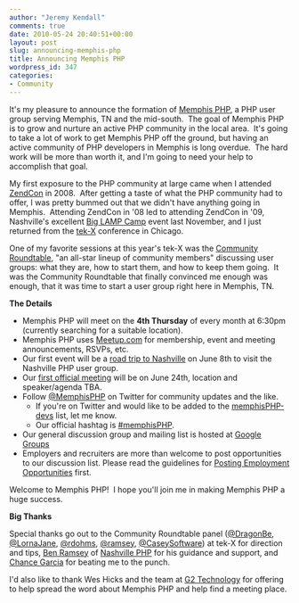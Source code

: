 ```yaml
---
author: "Jeremy Kendall"
comments: true
date: 2010-05-24 20:40:51+00:00
layout: post
slug: announcing-memphis-php
title: Announcing Memphis PHP
wordpress_id: 347
categories:
- Community
---
```


It's my pleasure to announce the formation of [Memphis PHP](http://memphisPHP.org), a PHP user group serving Memphis, TN and the mid-south.  The goal of Memphis PHP is to grow and nurture an active PHP community in the local area.  It's going to take a lot of work to get Memphis PHP off the ground, but having an active community of PHP developers in Memphis is long overdue.  The hard work will be more than worth it, and I'm going to need your help to accomplish that goal.

My first exposure to the PHP community at large came when I attended [ZendCon](http://zendcon.com/) in 2008.  After getting a taste of what the PHP community had to offer, I was pretty bummed out that we didn't have anything going in Memphis.  Attending ZendCon in '08 led to attending ZendCon in '09, Nashville's excellent [Big LAMP Camp](http://enterpriselamp.org/) event last November, and I just returned from the [tek-X](http://tek.phparch.com/) conference in Chicago.

One of my favorite sessions at this year's tek-X was the [Community Roundtable](http://joind.in/talk/view/1698), "an all-star lineup of community members" discussing user groups: what they are, how to start them, and how to keep them going.  It was the Community Roundtable that finally convinced me enough was enough, that it was time to start a user group right here in Memphis, TN.

**The Details**

* Memphis PHP will meet on the **4th Thursday** of every month at 6:30pm (currently searching for a suitable location).
* Memphis PHP uses [Meetup.com](http://www.meetup.com/memphisPHP) for membership,  event and meeting announcements, RSVPs, etc.
* Our first event will be a [road trip to  Nashville](http://www.meetup.com/memphisPHP/calendar/13578277/) on June 8th to visit the Nashville PHP user group.
* Our [first  official meeting](http://www.meetup.com/memphisPHP/calendar/13573568/) will be on June 24th, location and speaker/agenda  TBA.
* Follow [@MemphisPHP](http://twitter.com/MemphisPHP) on Twitter for community updates and the like.[](http://twitter.com/MemphisPHP)
    * If you're on Twitter and would like to be added to the [memphisPHP-devs](http://twitter.com/MemphisPHP/memphisphp-devs) list, let me know.
    * Our official hashtag is [#memphisPHP](http://twitter.com/#search?q=%23memphisPHP).
* Our general discussion group and mailing list is hosted at [Google Groups](http://groups.google.com/group/memphis-php)
* Employers and recruiters are more than welcome to post opportunities to our discussion list. Please  read the guidelines for [Posting  Employment Opportunities](http://groups.google.com/group/memphis-php/web/posting-employment-opportunities?_done=%2Fgroup%2Fmemphis-php%3F) first.

Welcome to Memphis PHP!  I hope you'll join me in making Memphis PHP a huge success.

**Big Thanks**

Special thanks go out to the Community Roundtable panel ([@DragonBe](http://twitter.com/DragonBe), [@LornaJane](http://twitter.com/lornajane), [@rdohms](http://twitter.com/rdohms), [@ramsey](http://twitter.com/ramsey), [@CaseySoftware](http://twitter.com/caseysoftware)) at tek-X for direction and tips, [Ben Ramsey](http://benramsey.com/) of [Nashville PHP](http://www.nashvillephp.org/) for his guidance and support, and [Chance Garcia](chancegarcia) for beating me to the punch.

I'd also like to thank Wes Hicks and the team at [G2 Technology](http://www.g2technology.com/) for offering to help spread the word about Memphis PHP and help find a meeting place.
